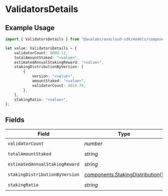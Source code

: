# ValidatorsDetails

## Example Usage

```typescript
import { ValidatorsDetails } from "@avalabs/avacloud-sdk/models/components";

let value: ValidatorsDetails = {
    validatorCount: 8009.11,
    totalAmountStaked: "<value>",
    estimatedAnnualStakingReward: "<value>",
    stakingDistributionByVersion: [
        {
            version: "<value>",
            amountStaked: "<value>",
            validatorCount: 4614.79,
        },
    ],
    stakingRatio: "<value>",
};
```

## Fields

| Field                                                                              | Type                                                                               | Required                                                                           | Description                                                                        |
| ---------------------------------------------------------------------------------- | ---------------------------------------------------------------------------------- | ---------------------------------------------------------------------------------- | ---------------------------------------------------------------------------------- |
| `validatorCount`                                                                   | *number*                                                                           | :heavy_check_mark:                                                                 | N/A                                                                                |
| `totalAmountStaked`                                                                | *string*                                                                           | :heavy_check_mark:                                                                 | N/A                                                                                |
| `estimatedAnnualStakingReward`                                                     | *string*                                                                           | :heavy_check_mark:                                                                 | N/A                                                                                |
| `stakingDistributionByVersion`                                                     | [components.StakingDistribution](../../models/components/stakingdistribution.md)[] | :heavy_check_mark:                                                                 | N/A                                                                                |
| `stakingRatio`                                                                     | *string*                                                                           | :heavy_check_mark:                                                                 | N/A                                                                                |